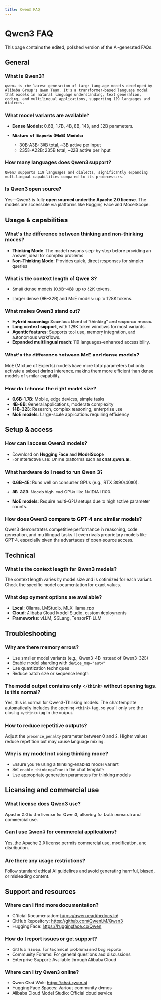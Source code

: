 ```yaml
---
title: Qwen3 FAQ
---
```


# Qwen3 FAQ
This page contains the edited, polished version of the AI-generated FAQs.


## General

### What is Qwen3?

    Qwen3 is the latest generation of large language models developed by Alibaba Group's Qwen Team. It's a transformer-based language model that excels in natural language understanding, text generation, coding, and multilingual applications, supporting 119 languages and dialects.

### What model variants are available?
 - **Dense Models:** 0.6B, 1.7B, 4B, 8B, 14B, and 32B parameters.

- **Mixture-of-Experts (MoE) Models:** 
    - 30B-A3B: 30B total, ~3B active per input
    - 235B-A22B: 235B total, ~22B active per input

### How many languages does Qwen3 support?

    Qwen3 supports 119 languages and dialects, significantly expanding multilingual capabilities compared to its predecessors.


### Is Qwen3 open source?

Yes—Qwen3 is fully **open sourced under the Apache 2.0 license**. The models are accessible via platforms like Hugging Face and ModelScope.




## Usage & capabilities 

### What's the difference between thinking and non-thinking modes?
- **Thinking Mode**: The model reasons step-by-step before providing an answer, ideal for complex problems
- **Non-Thinking Mode**: Provides quick, direct responses for simpler queries



### What is the context length of Qwen 3?

- Small dense models (0.6B–4B): up to 32K tokens.

- Larger dense (8B–32B) and MoE models: up to 128K tokens.


### What makes Qwen3 stand out?
* **Hybrid reasoning**: Seamless blend of “thinking” and response modes.
* **Long context support**, with 128K token windows for most variants.
* **Agentic features**: Supports tool use, memory integration, and autonomous workflows.
* **Expanded multilingual reach**: 119 languages–enhanced accessibility.


### What's the difference between MoE and dense models?
MoE (Mixture of Experts) models have more total parameters but only activate a subset during inference, making them more efficient than dense models of similar capability.

### How do I choose the right model size?
- **0.6B-1.7B**: Mobile, edge devices, simple tasks
- **4B-8B**: General applications, moderate complexity
- **14B-32B**: Research, complex reasoning, enterprise use
- **MoE models**: Large-scale applications requiring efficiency




## Setup & access

### How can I access Qwen3 models?

* Download on **Hugging Face** and **ModelScope**
* For interactive use: Online platforms such as **chat.qwen.ai.**

### What hardware do I need to run Qwen 3?
- **0.6B–4B:** Runs well on consumer GPUs (e.g., RTX 3090/4090).

- **8B–32B:** Needs high-end GPUs like NVIDIA H100.

- **MoE models**: Require multi-GPU setups due to high active parameter counts.


### How does Qwen3 compare to GPT-4 and similar models?

Qwen3 demonstrates competitive performance in reasoning, code generation, and multilingual tasks. It even rivals proprietary models like GPT-4, especially given the advantages of open-source access.



## Technical 

### What is the context length for Qwen3 models?
The context length varies by model size and is optimized for each variant. Check the specific model documentation for exact values.



### What deployment options are available?
- **Local**: Ollama, LMStudio, MLX, llama.cpp
- **Cloud**: Alibaba Cloud Model Studio, custom deployments
- **Frameworks**: vLLM, SGLang, TensorRT-LLM

## Troubleshooting

### Why are there memory errors?
- Use smaller model variants (e.g., Qwen3-4B instead of Qwen3-32B)
- Enable model sharding with `device_map="auto"`
- Use quantization techniques
- Reduce batch size or sequence length

### The model output contains only `</think>` without opening tags. Is this normal?
Yes, this is normal for Qwen3-Thinking models. The chat template automatically includes the opening `<think>` tag, so you'll only see the closing `</think>` tag in the output.

### How to reduce repetitive outputs?
Adjust the `presence_penalty` parameter between 0 and 2. Higher values reduce repetition but may cause language mixing.

### Why is my model not using thinking mode?
- Ensure you're using a thinking-enabled model variant
- Set `enable_thinking=True` in the chat template
- Use appropriate generation parameters for thinking models



## Licensing and commercial use

### What license does Qwen3 use?
Apache 2.0 is the license for Qwen3, allowing for both research and commercial use.

### Can I use Qwen3 for commercial applications?
Yes, the Apache 2.0 license permits commercial use, modification, and distribution.

### Are there any usage restrictions?
Follow standard ethical AI guidelines and avoid generating harmful, biased, or misleading content.



## Support and resources

### Where can I find more documentation?
- Official Documentation: https://qwen.readthedocs.io/
- GitHub Repository: https://github.com/QwenLM/Qwen3
- Hugging Face: https://huggingface.co/Qwen

### How do I report issues or get support?
- GitHub Issues: For technical problems and bug reports
- Community Forums: For general questions and discussions
- Enterprise Support: Available through Alibaba Cloud

### Where can I try Qwen3 online?
- Qwen Chat Web: https://chat.qwen.ai
- Hugging Face Spaces: Various community demos
- Alibaba Cloud Model Studio: Official cloud service
